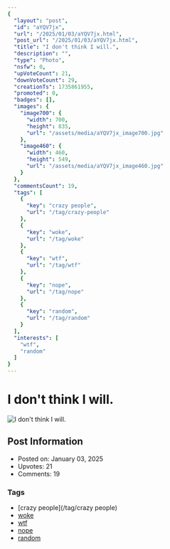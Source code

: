 ```yaml
---
{
  "layout": "post",
  "id": "aYQV7jx",
  "url": "/2025/01/03/aYQV7jx.html",
  "post_url": "/2025/01/03/aYQV7jx.html",
  "title": "I don't think I will.",
  "description": "",
  "type": "Photo",
  "nsfw": 0,
  "upVoteCount": 21,
  "downVoteCount": 29,
  "creationTs": 1735861955,
  "promoted": 0,
  "badges": [],
  "images": {
    "image700": {
      "width": 700,
      "height": 835,
      "url": "/assets/media/aYQV7jx_image700.jpg"
    },
    "image460": {
      "width": 460,
      "height": 549,
      "url": "/assets/media/aYQV7jx_image460.jpg"
    }
  },
  "commentsCount": 19,
  "tags": [
    {
      "key": "crazy people",
      "url": "/tag/crazy-people"
    },
    {
      "key": "woke",
      "url": "/tag/woke"
    },
    {
      "key": "wtf",
      "url": "/tag/wtf"
    },
    {
      "key": "nope",
      "url": "/tag/nope"
    },
    {
      "key": "random",
      "url": "/tag/random"
    }
  ],
  "interests": [
    "wtf",
    "random"
  ]
}
---
```


# I don't think I will.

![I don't think I will.](/assets/media/aYQV7jx_image700.jpg)

## Post Information

- Posted on: January 03, 2025
- Upvotes: 21
- Comments: 19

### Tags

- [crazy people](/tag/crazy people)
- [woke](/tag/woke)
- [wtf](/tag/wtf)
- [nope](/tag/nope)
- [random](/tag/random)
